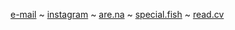 [e-mail](mailto:reubenson@gmail.com) ~ <a href="https://www.instagram.com/not_not_reuben" rel="me">instagram</a> ~ <a href="https://www.are.na/reuben-son" rel="me">are.na</a> ~ <a href="https://special.fish/sonanze" rel="me">special.fish</a>  ~ <a href="https://read.cv/not_not_reuben" rel="me">read.cv</a>

<!-- [Mastodon](https://mastodon.social/@sonanze) -->
<!-- [X](https://twitter.com/not_not_reuben) -->
<!-- <a href="https://www.linkedin.com/in/reubenson/" rel="me">LinkedIn</a> -->
<!-- <a href="https://sonceramics.etsy.com/" rel="me">etsy</a> -->